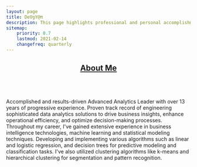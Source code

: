 ```yaml
---
layout: page
title: De∇gY@π
description: This page highlights professional and personal accomplishments
sitemap:
    priority: 0.7
    lastmod: 2021-02-14
    changefreq: quarterly
---
```

<header class="major">
  <h2><a href="#">About Me</a></h2>
</header>
<div style="margin-left: auto;
  margin-right: auto;"><span class="image fit"><img src="{{ "/images/devgyan-me.gif" | absolute_url }}"  alt="" /></span></div>
  
<!--span class="image left"><img src="{{ "/images/profile.jpg" | absolute_url }}" alt="" /></span> -->

Accomplished and results-driven Advanced Analytics Leader with over 13 years of progressive experience. Proven track record of engineering sophisticated data analytics solutions to drive business insights, enhance operational efficiency, and optimize decision-making processes.
Throughout my career, I've gained extensive experience in business intelligence technologies, machine learning and statistical modeling techniques. Developing and implementing various algorithms such as linear and logistic regression, and decision trees for predictive modeling and classification tasks. I've also utilized clustering algorithms like k-means and hierarchical clustering for segmentation and pattern recognition.



